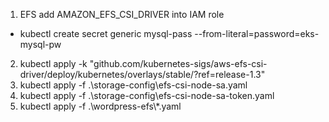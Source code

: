 1. EFS add AMAZON_EFS_CSI_DRIVER into IAM role
- kubectl create secret generic mysql-pass --from-literal=password=eks-mysql-pw 
2. kubectl apply -k "github.com/kubernetes-sigs/aws-efs-csi-driver/deploy/kubernetes/overlays/stable/?ref=release-1.3"
3. kubectl apply -f .\storage-config\efs-csi-node-sa.yaml
4. kubectl apply -f .\storage-config\efs-csi-node-sa-token.yaml
5. kubectl apply -f .\wordpress-efs\\*.yaml

